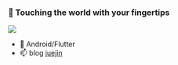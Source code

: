 ### 👋 Touching the world with your fingertips



  ![](https://github-readme-stats.vercel.app/api?username=fuusy)
- 🌱 Android/Flutter   
- 📫 blog [juejin](https://juejin.cn/user/1556564197255975)    
   

